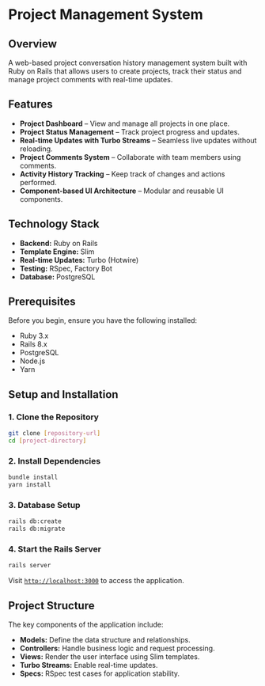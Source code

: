 # Project Management System

## Overview
A web-based project conversation history management system built with Ruby on Rails that allows users to create projects, track their status and manage project comments with real-time updates.

## Features
- **Project Dashboard** – View and manage all projects in one place.
- **Project Status Management** – Track project progress and updates.
- **Real-time Updates with Turbo Streams** – Seamless live updates without reloading.
- **Project Comments System** – Collaborate with team members using comments.
- **Activity History Tracking** – Keep track of changes and actions performed.
- **Component-based UI Architecture** – Modular and reusable UI components.

## Technology Stack
- **Backend:** Ruby on Rails
- **Template Engine:** Slim
- **Real-time Updates:** Turbo (Hotwire)
- **Testing:** RSpec, Factory Bot
- **Database:** PostgreSQL

## Prerequisites
Before you begin, ensure you have the following installed:
- Ruby 3.x
- Rails 8.x
- PostgreSQL
- Node.js
- Yarn

## Setup and Installation
### 1. Clone the Repository
```bash
git clone [repository-url]
cd [project-directory]
```

### 2. Install Dependencies
```bash
bundle install
yarn install
```

### 3. Database Setup
```bash
rails db:create
rails db:migrate
```

### 4. Start the Rails Server
```bash
rails server
```

Visit [`http://localhost:3000`](http://localhost:3000) to access the application.

## Project Structure
The key components of the application include:
- **Models:** Define the data structure and relationships.
- **Controllers:** Handle business logic and request processing.
- **Views:** Render the user interface using Slim templates.
- **Turbo Streams:** Enable real-time updates.
- **Specs:** RSpec test cases for application stability.
